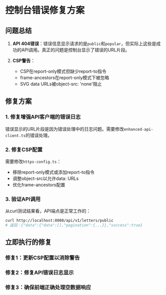 # 控制台错误修复方案

## 问题总结

1. **API 404错误**：错误信息显示请求的是`public`和`popular`，但实际上这些是成功的API调用。真正的问题是控制台显示了错误的URL片段。

2. **CSP警告**：
   - CSP在report-only模式但缺少report-to指令
   - frame-ancestors在report-only模式下被忽略
   - SVG data URLs被object-src: 'none'阻止

## 修复方案

### 1. 修复增强API客户端的错误日志

错误显示的URL片段是因为错误处理中的日志问题。需要修改`enhanced-api-client.ts`的错误处理。

### 2. 修复CSP配置

需要修改`https-config.ts`：
- 移除report-only模式或添加report-to指令
- 调整object-src以允许data: URLs
- 优化frame-ancestors配置

### 3. 验证API调用

从curl测试结果看，API端点是正常工作的：
```bash
curl http://localhost:8080/api/v1/letters/public
# 返回：{"data":{"data":[],"pagination":{...}},"success":true}
```

## 立即执行的修复

### 修复1：更新CSP配置以消除警告
### 修复2：修复API错误日志显示
### 修复3：确保前端正确处理空数据响应